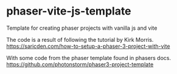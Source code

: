 # phaser-vite-js-template
Template for creating phaser projects with vanilla js and vite

The code is a result of following the tutorial by Kirk Morris.
https://saricden.com/how-to-setup-a-phaser-3-project-with-vite 

With some code from the phaser template found in phasers docs. 
https://github.com/photonstorm/phaser3-project-template
